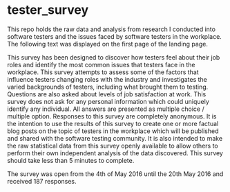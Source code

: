 # tester_survey

This repo holds the raw data and analysis from research I conducted into software testers and the issues faced by software testers in the workplace. The following text was displayed on the first page of the landing page.

This survey has been designed to discover how testers feel about their job roles and identify the most common issues that testers face in the workplace. This survey attempts to assess some of the factors that influence testers changing roles with the industry and investigates the varied backgrounds of testers, including what brought them to testing. Questions are also asked about levels of job satisfaction at work. This survey does not ask for any personal information which could uniquely identify any individual. All answers are presented as multiple choice / multiple option. Responses to this survey are completely anonymous. It is the intention to use the results of this survey to create one or more factual blog posts on the topic of testers in the workplace which will be published and shared with the software testing community. It is also intended to make the raw statistical data from this survey openly available to allow others to perform their own independent analysis of the data discovered.  This survey should take less than 5 minutes to complete. 

The survey was open from the 4th of May 2016 until the 20th May 2016 and received 187 responses.

